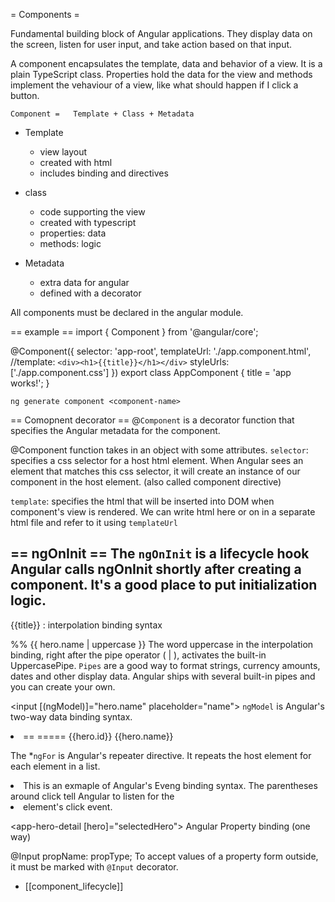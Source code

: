 = Components =

Fundamental building block of Angular applications. They display data on the screen, listen for user input, and take action based on that input.

A component encapsulates the template, data and behavior of a view.
It is a plain TypeScript class. Properties hold the data for the view and
methods implement the vehaviour of a view, like what should happen if I click
a button.


`Component =   Template + Class + Metadata`

* Template
  * view layout
  * created with html
  * includes binding and directives

* class
  * code supporting the view
  * created with typescript
  * properties: data
  * methods: logic

* Metadata
  * extra data for angular
  * defined with a decorator

All components must be declared in the angular module.

== example ==
import { Component } from '@angular/core';

@Component({
  selector: 'app-root',
  templateUrl: './app.component.html',
  //template: `<div><h1>{{title}}</h1></div>`
  styleUrls: ['./app.component.css']
})
export class AppComponent {
  title = 'app works!';
}

`ng generate component <component-name>`

== Comopnent decorator ==
@`Component` is a decorator function that specifies the Angular metadata for the component.

@Component function takes in an object with some attributes.
`selector`: specifies a css selector for a host html element. When Angular sees an element that matches this css selector, it will create an instance of our component in the host element. (also called component directive)

`template`: specifies the html that will be inserted into DOM when component's view is rendered. We can write html here or on in a separate html file and refer to it using `templateUrl`



== ngOnInit ==
The `ngOnInit` is a lifecycle hook Angular calls ngOnInit shortly after creating a component. It's a good place to put initialization logic.
-----------------------------------------

{{title}} : interpolation binding syntax



%% {{ hero.name | uppercase }}
The word uppercase in the interpolation binding, right after the pipe operator ( | ), activates the built-in UppercasePipe.
`Pipes` are a good way to format strings, currency amounts, dates and other display data. Angular ships with several built-in pipes and you can create your own.


<input [(ngModel)]="hero.name" placeholder="name">
`ngModel` is Angular's two-way data binding syntax.


<li *ngFor="let hero of heroes"> == =====
   <span class="badge">{{hero.id}}</span> {{hero.name}}
</li>

The *`ngFor` is Angular's repeater directive. It repeats the host element for each element in a list.


<li (click)="onSelect(hero)">
This is an exmaple of Angular's Eveng binding syntax.
The parentheses around click tell Angular to listen for the <li> element's click event.

<app-hero-detail [hero]="selectedHero"></app-hero-detail>
Angular Property binding (one way)

@Input propName: propType;
To accept values of a property form outside, it must be marked with `@Input` decorator.

* [[component_lifecycle]]

